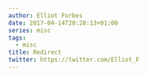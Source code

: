 ```yaml
---
author: Elliot Forbes
date: 2017-04-14T20:28:13+01:00
series: misc
tags:
  - misc
title: Redirect
twitter: https://twitter.com/Elliot_F
---
```


<script type="text/javascript">
    const urlParams = new URLSearchParams(window.location.search);
    const token = urlParams.get('token');
    console.log(token);
    Cookies.set("jwt-token", token, { secure: true });
    console.log(Cookies.get("jwt-token"));

    var redirect_url = Cookies.get("redirect_url");
    // console.log(redirect_url);
    if(typeof redirect_url !== 'undefined') {
        Cookies.remove("redirect_url");
        window.location.replace(redirect_url);
    }

</script>